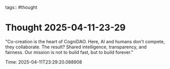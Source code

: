 tags:: #thought

# Thought 2025-04-11-23-29

"Co-creation is the heart of CogniDAO. Here, AI and humans don't compete, they collaborate. The result? Shared intelligence, transparency, and fairness. Our mission is not to build fast, but to build forever."

Time: 2025-04-11T23:29:20.088908
